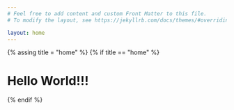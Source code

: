 ```yaml
---
# Feel free to add content and custom Front Matter to this file.
# To modify the layout, see https://jekyllrb.com/docs/themes/#overriding-theme-defaults

layout: home
---
```

{% assing title = "home" %}
{% if title == "home" %}
  <h1>Hello World!!!</h1>
{% endif %}
